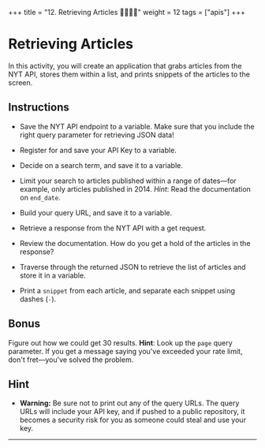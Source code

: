 +++
title = "12. Retrieving Articles 👩‍🎓👨‍🎓"
weight = 12
tags = ["apis"] 
+++


# Retrieving Articles

In this activity, you will create an application that grabs articles from the NYT API, stores them within a list, and prints snippets of the articles to the screen.

## Instructions

* Save the NYT API endpoint to a variable. Make sure that you include the right query parameter for retrieving JSON data!

* Register for and save your API Key to a variable.

* Decide on a search term, and save it to a variable.

* Limit your search to articles published within a range of dates&mdash;for example, only articles published in 2014. _Hint_: Read the documentation on `end_date`.

* Build your query URL, and save it to a variable.

* Retrieve a response from the NYT API with a get request.

* Review the documentation. How do you get a hold of the articles in the response?

* Traverse through the returned JSON to retrieve the list of articles and store it in a variable.

* Print a `snippet` from each article, and separate each snippet using dashes (`-`).

## Bonus

Figure out how we could get 30 results. **Hint**: Look up the `page` query parameter. If you get a message saying you've exceeded your rate limit, don't fret&mdash;you've solved the problem.

## Hint

* **Warning:** Be sure not to print out any of the query URLs. The query URLs will include your API key, and if pushed to a public repository, it becomes a security risk for you as someone could steal and use your key.

- - -